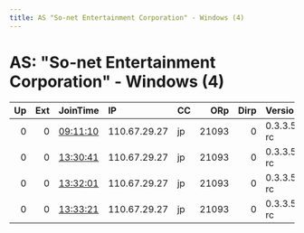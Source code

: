 ```yaml
---
title: AS "So-net Entertainment Corporation" - Windows (4)
---
```


# AS: "So-net Entertainment Corporation" - Windows (4)

|   Up |   Ext | JoinTime                                                                                            | IP           | CC   |   ORp |   Dirp | Version    | Contact   | Nickname   |   eFamMembers |
|-----:|------:|:----------------------------------------------------------------------------------------------------|:-------------|:-----|------:|-------:|:-----------|:----------|:-----------|--------------:|
|    0 |     0 | [09:11:10](https://metrics.torproject.org/rs.html#details/A004F46237D248EB2EC200D361234FF20DEED0D0) | 110.67.29.27 | jp   | 21093 |      0 | 0.3.3.5-rc | None      | default    |             1 |
|    0 |     0 | [13:30:41](https://metrics.torproject.org/rs.html#details/7CA70C2128FF28F5AA3F98D12272FC4ADC872827) | 110.67.29.27 | jp   | 21093 |      0 | 0.3.3.5-rc | None      | default    |             1 |
|    0 |     0 | [13:32:01](https://metrics.torproject.org/rs.html#details/F373F8575FF5F383E340FF9088B025BEFF887CA9) | 110.67.29.27 | jp   | 21093 |      0 | 0.3.3.5-rc | None      | default    |             1 |
|    0 |     0 | [13:33:21](https://metrics.torproject.org/rs.html#details/07DC35BE5A6436774D33188E99A57E84E5F88924) | 110.67.29.27 | jp   | 21093 |      0 | 0.3.3.5-rc | None      | default    |             1 |
